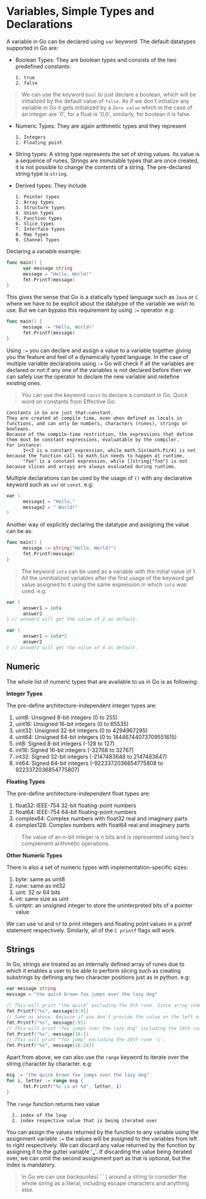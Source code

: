 # Variables, Simple Types and Declarations

A variable in Go can be declared using `var` keyword. The default datatypes supported in Go are:

* Boolean Types: They are boolean types and consists of the two predefined constants: 

      1. true
      2. false

> We can use the keyword `bool` to just declare a boolean, which will be initialized by the default value of `false`. As if we don't initialize any variable in Go it gets initialized by a `Zero value` which in the case of an integer are '0', for a float is '0.0', similarly, for boolean it is false.

* Numeric Types: They are again arithmetic types and they represent 

      1. Integers
      2. Floating point

* String types: A string type represents the set of string values. Its value is a sequence of runes. Strings are immutable types that are once created, it is not possible to change the contents of a string. The pre-declared string type is `string`.

* Derived types: They include 

      1. Pointer types
      2. Array types
      3. Structure types
      4. Union types
      5. Function types
      6. Slice types
      7. Interface types
      8. Map types
      9. Channel Types

Declaring a variable example:
```go
func main() {
      var message string
      message = "Hello, World!"
      fmt.Printf(message)
}
```

This gives the sense that Go is a statically typed language such as `Java` or `C` where we have to be explicit about the datatype of the variable we wish to use. But we can bypass this requirement by using `:=` operator. e.g:
```go
func main() {
      message := "Hello, World!"
      fmt.Printf(message)
}
```

Using `:=` you can declare and assign a value to a variable together giving you the feature and feel of a dynamically typed language. In the case of multiple variable declarations using `:=` Go will check if all the variables are declared or not if any one of the variables is not declared before then we can safely use the operator to declare the new variable and redefine existing ones.

> You can use the keyword `const` to declare a constant in Go.
> Quick word on constants from Effective Go:

```
Constants in Go are just that—constant.
They are created at compile time, even when defined as locals in functions, and can only be numbers, characters (runes), strings or booleans.
Because of the compile-time restriction, the expressions that define them must be constant expressions, evaluatable by the compiler.
For instance:
      1<<3 is a constant expression, while math.Sin(math.Pi/4) is not because the function call to math.Sin needs to happen at runtime.
      "foo" is a constant expression, while []string{"foo"} is not because slices and arrays are always evaluated during runtime.
```


Multiple declarations can be used by the usage of `()` with any declarative keyword such as `var` or `const`. e.g:
```go
var (
      message1 = "Hello,"
      message2 = " World!"
)
```

Another way of explicitly declaring the datatype and assigning the value can be as:
```go
func main() {
      message := string("Hello, World!")
      fmt.Printf(message)
}
```

> The keyword `iota` can be used as a variable with the initial value of 1. All the uninitialized variables after the first usage of the keyword get value assigned to it using the same expression in which `iota` was used. e.g:
```go
var (
      answer1 = iota
      answer2
) // answer2 will get the value of 2 as default.

var (
      answer1 = iota*2
      answer2
) // answer2 will get the value of 4 as default.
```

## Numeric

The whole list of numeric types that are available to us in Go is as following:

**Integer Types**

The pre-define architecture-independent integer types are:

1. uint8: Unsigned 8-bit integers (0 to 255)
2. uint16: Unsigned 16-bit integers (0 to 65535)
3. uint32: Unsigned 32-bit integers (0 to 4294967295)
4. uint64: Unsigned 64-bit integers (0 to 18446744073709551615)
5. int8: Signed 8-bit integers (-128 to 127)
6. int16: Signed 16-bit integers (-32768 to 32767)
7. int32: Signed 32-bit integers (-2147483648 to 2147483647)
8. int64: Signed 64-bit integers (-9223372036854775808 to 9223372036854775807)

**Floating Types**

The pre-define architecture-independent float types are:

1. float32: IEEE-754 32-bit floating-point numbers
2. float64: IEEE-754 64-bit floating-point numbers
3. complex64: Complex numbers with float32 real and imaginary parts
4. complex128: Complex numbers with float64 real and imaginary parts

> The value of an n-bit integer is n bits and is represented using two's complement arithmetic operations.

**Other Numeric Types**

There is also a set of numeric types with implementation-specific sizes:

1. byte: same as uint8
2. rune: same as int32
3. uint: 32 or 64 bits
4. int: same size as uint
5. uintptr: an unsigned integer to store the uninterpreted bits of a pointer value

We can use `%d` and `%f` to print integers and floating point values in a printf statement respectively. Similarly, all of the `C printf` flags will work.

## Strings

In Go, strings are treated as an internally defined array of runes due to which it enables a user to be able to perform slicing such as creating substrings by defining any two character positions just as in python. e.g:

```go
var message string
message = "the quick brown fox jumps over the lazy dog"

// This will print "the quick" excluding the 9th rune. Since array index starts from 0 and space is also a character.
fmt.Printf("%s", message[0:9])
// Same as above. Because if you don't provide the value on the left of the colon it defaults to 0.
fmt.Printf("%s", message[:9])
// This will print "fox jumps over the lazy dog" including the 16th rune. Because if you don't provide the value on the left of the colon it defaults to the length of the string.
fmt.Printf("%s", message[16:])
// This will print "fox jump" excluding the 24th rune 's'.
fmt.Printf("%s", message[16:24])
```

Apart from above, we can also use the `range` keyword to iterate over the string character by character. e.g:

```go
msg := "the quick brown fox jumps over the lazy dog"
for i, letter := range msg {
      fmt.Printf("%c is at %d", letter, i)
}
```

The `range` function returns two value
      
      1. index of the loop
      2. index respective value that is being iterated over

You can assign the values returned by the function to any variable using the assignment variable `:=` the values will be assigned to the variables from left to right respectively. We can discard any value returned by the function by assigning it to the gutter variable '**_**'. If discarding the value being iterated over, we can omit the second assignment part as that is optional, but the index is mandatory.

> In Go we can use backquotes( **``** ) around a string to consider the whole string as a literal, including escape characters and anything else.
